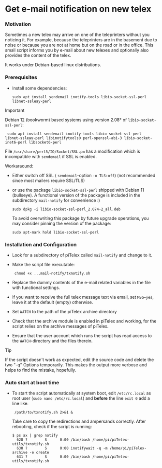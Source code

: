 # Get e-mail notification on new telex

### Motivation

Sometimes a new telex may arrive on one of the teleprinters without you noticing it. For example, because the teleprinters are in the basement due to noise or because you are not at home but on the road or in the office.
This small script informs you by e-mail about new telexes and optionally also provides the content of the telex.

It works under Debian-based linux distributions.

### Prerequisites

* Install some dependencies:

      sudo apt install sendemail inotify-tools libio-socket-ssl-perl libnet-ssleay-perl

> [!IMPORTANT]
> Debian 12 (bookworm) based systems using version 2.08* of `libio-socket-ssl-perl`: 
>
>      sudo apt install sendemail inotify-tools libio-socket-ssl-perl libnet-ssleay-perl libinotifytools0 perl-openssl-abi-3 libio-socket-inet6-perl libsocket6-perl
>
>
> File `/usr/share/perl5/IO/Socket/SSL.pm` has a modification which is incompatible with `sendemail` if SSL is enabled.
>
> Workaraound:
> * Either switch off SSL ( `sendemail`-option `-o TLS:off`) (not recommended since most mailers require SSL/TLS)
>
> * or use the package `libio-socket-ssl-perl` shipped with Debian 11 (bullseye). A functional version of the package is included in the subdirectory `mail-notify` for convenience :)
>
>       sudo dpkg -i libio-socket-ssl-perl_2.074-2_all.deb
>
>   To avoid overwriting this package by future upgrade operations, you may consider pinning the version of the package:
> 
>       sudo apt-mark hold libio-socket-ssl-perl

### Installation and Configuration

* Look for a subdirectory of piTelex called `mail-notify` and change to it. 
* Make the script file executable:
       
       chmod +x ...mail-notify/txnotify.sh 

* Replace the dummy contents of the e-mail related variables in the file with functional settings.
* If you want to receive the full telex message text via email, set `MSG=yes`, leave it at the default (empty) otherwise.
* Set `WATCH` to the path of the piTelex archive directory
* Check that the archive module is enabled in piTelex and working, for the script relies on the archive messages of piTelex.
* Ensure that the user account which runs the script has read access to the `WATCH`-directory and the files therein.
> [!TIP]
> If the script doesn't work as expected, edit the source code and delete the two "-q" Options temporarily. This makes the output more verbose and helps to find the mistake, hopefully.

### Auto start at boot time
* To start the script automatically at system boot, edit `/etc/rc.local` as root user (`sudo nano /etc/rc.local`) and **before** the line `exit 0` add a line like:

       /path/to/txnotify.sh 2>&1 &

  Take care to copy the redirections and ampersands correctly. After rebooting, check if the script is running:

      $ ps ax | grep notify
        628 ?        S      0:00 /bin/bash /home/pi/piTelex-utils/txnotify.sh
        630 ?        S      0:00 inotifywait -q -m /home/pi/piTelex-archive -e create
        631 ?        S      0:00 /bin/bash /home/pi/piTelex-utils/txnotify.sh
   
